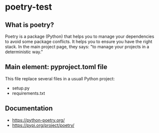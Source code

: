 # poetry-test

## What is poetry?

Poetry is a package (Python) that helps you to manage your dependencies to avoid some package conflicts. It helps you to ensure you have the right stack.
In the main project page, they says: "to manage your projects in a deterministic way."

## Main element: pyproject.toml file

This file replace several files in a usuall Python project:

- setup.py
- requirements.txt

## Documentation

- https://python-poetry.org/
- https://pypi.org/project/poetry/

